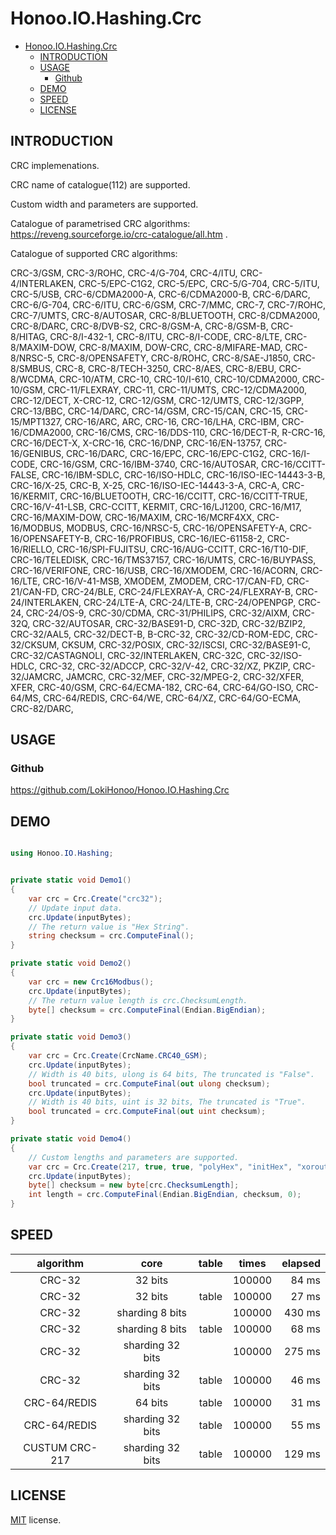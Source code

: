 # Honoo.IO.Hashing.Crc

<!-- @import "[TOC]" {cmd="toc" depthFrom=1 depthTo=6 orderedList=false} -->

<!-- code_chunk_output -->

- [Honoo.IO.Hashing.Crc](#honooiohashingcrc)
  - [INTRODUCTION](#introduction)
  - [USAGE](#usage)
    - [Github](#github)
  - [DEMO](#demo)
  - [SPEED](#speed)
  - [LICENSE](#license)

<!-- /code_chunk_output -->

## INTRODUCTION

CRC implemenations.

CRC name of catalogue(112) are supported.

Custom width and parameters are supported.

Catalogue of parametrised CRC algorithms: <https://reveng.sourceforge.io/crc-catalogue/all.htm> .

Catalogue of supported CRC algorithms:

CRC-3/GSM,
CRC-3/ROHC,
CRC-4/G-704, CRC-4/ITU,
CRC-4/INTERLAKEN,
CRC-5/EPC-C1G2, CRC-5/EPC,
CRC-5/G-704, CRC-5/ITU,
CRC-5/USB,
CRC-6/CDMA2000-A,
CRC-6/CDMA2000-B,
CRC-6/DARC,
CRC-6/G-704, CRC-6/ITU,
CRC-6/GSM,
CRC-7/MMC, CRC-7,
CRC-7/ROHC,
CRC-7/UMTS,
CRC-8/AUTOSAR,
CRC-8/BLUETOOTH,
CRC-8/CDMA2000,
CRC-8/DARC,
CRC-8/DVB-S2,
CRC-8/GSM-A,
CRC-8/GSM-B,
CRC-8/HITAG,
CRC-8/I-432-1, CRC-8/ITU,
CRC-8/I-CODE,
CRC-8/LTE,
CRC-8/MAXIM-DOW, CRC-8/MAXIM, DOW-CRC,
CRC-8/MIFARE-MAD,
CRC-8/NRSC-5,
CRC-8/OPENSAFETY,
CRC-8/ROHC,
CRC-8/SAE-J1850,
CRC-8/SMBUS, CRC-8,
CRC-8/TECH-3250, CRC-8/AES, CRC-8/EBU,
CRC-8/WCDMA,
CRC-10/ATM, CRC-10, CRC-10/I-610,
CRC-10/CDMA2000,
CRC-10/GSM,
CRC-11/FLEXRAY, CRC-11,
CRC-11/UMTS,
CRC-12/CDMA2000,
CRC-12/DECT, X-CRC-12,
CRC-12/GSM,
CRC-12/UMTS, CRC-12/3GPP,
CRC-13/BBC,
CRC-14/DARC,
CRC-14/GSM,
CRC-15/CAN, CRC-15,
CRC-15/MPT1327,
CRC-16/ARC, ARC, CRC-16, CRC-16/LHA, CRC-IBM,
CRC-16/CDMA2000,
CRC-16/CMS,
CRC-16/DDS-110,
CRC-16/DECT-R, R-CRC-16,
CRC-16/DECT-X, X-CRC-16,
CRC-16/DNP,
CRC-16/EN-13757,
CRC-16/GENIBUS, CRC-16/DARC, CRC-16/EPC, CRC-16/EPC-C1G2, CRC-16/I-CODE,
CRC-16/GSM,
CRC-16/IBM-3740, CRC-16/AUTOSAR, CRC-16/CCITT-FALSE,
CRC-16/IBM-SDLC, CRC-16/ISO-HDLC, CRC-16/ISO-IEC-14443-3-B, CRC-16/X-25, CRC-B, X-25,
CRC-16/ISO-IEC-14443-3-A, CRC-A,
CRC-16/KERMIT, CRC-16/BLUETOOTH, CRC-16/CCITT, CRC-16/CCITT-TRUE, CRC-16/V-41-LSB, CRC-CCITT, KERMIT,
CRC-16/LJ1200,
CRC-16/M17,
CRC-16/MAXIM-DOW, CRC-16/MAXIM,
CRC-16/MCRF4XX,
CRC-16/MODBUS, MODBUS,
CRC-16/NRSC-5,
CRC-16/OPENSAFETY-A,
CRC-16/OPENSAFETY-B,
CRC-16/PROFIBUS, CRC-16/IEC-61158-2,
CRC-16/RIELLO,
CRC-16/SPI-FUJITSU, CRC-16/AUG-CCITT,
CRC-16/T10-DIF,
CRC-16/TELEDISK,
CRC-16/TMS37157,
CRC-16/UMTS, CRC-16/BUYPASS, CRC-16/VERIFONE,
CRC-16/USB,
CRC-16/XMODEM, CRC-16/ACORN, CRC-16/LTE, CRC-16/V-41-MSB, XMODEM, ZMODEM,
CRC-17/CAN-FD,
CRC-21/CAN-FD,
CRC-24/BLE,
CRC-24/FLEXRAY-A,
CRC-24/FLEXRAY-B,
CRC-24/INTERLAKEN,
CRC-24/LTE-A,
CRC-24/LTE-B,
CRC-24/OPENPGP, CRC-24,
CRC-24/OS-9,
CRC-30/CDMA,
CRC-31/PHILIPS,
CRC-32/AIXM, CRC-32Q,
CRC-32/AUTOSAR,
CRC-32/BASE91-D, CRC-32D,
CRC-32/BZIP2, CRC-32/AAL5, CRC-32/DECT-B, B-CRC-32,
CRC-32/CD-ROM-EDC,
CRC-32/CKSUM, CKSUM, CRC-32/POSIX,
CRC-32/ISCSI, CRC-32/BASE91-C, CRC-32/CASTAGNOLI, CRC-32/INTERLAKEN, CRC-32C,
CRC-32/ISO-HDLC, CRC-32, CRC-32/ADCCP, CRC-32/V-42, CRC-32/XZ, PKZIP,
CRC-32/JAMCRC, JAMCRC,
CRC-32/MEF,
CRC-32/MPEG-2,
CRC-32/XFER, XFER,
CRC-40/GSM,
CRC-64/ECMA-182, CRC-64,
CRC-64/GO-ISO,
CRC-64/MS,
CRC-64/REDIS,
CRC-64/WE,
CRC-64/XZ, CRC-64/GO-ECMA,
CRC-82/DARC,

## USAGE

### Github

<https://github.com/LokiHonoo/Honoo.IO.Hashing.Crc>

## DEMO

```c#

using Honoo.IO.Hashing;

```

```c#

private static void Demo1()
{
    var crc = Crc.Create("crc32");
    // Update input data.
    crc.Update(inputBytes);
    // The return value is "Hex String".
    string checksum = crc.ComputeFinal();
}

private static void Demo2()
{
    var crc = new Crc16Modbus();
    crc.Update(inputBytes);
    // The return value length is crc.ChecksumLength.
    byte[] checksum = crc.ComputeFinal(Endian.BigEndian);
}

private static void Demo3()
{
    var crc = Crc.Create(CrcName.CRC40_GSM);
    crc.Update(inputBytes);
    // Width is 40 bits, ulong is 64 bits, The truncated is "False".
    bool truncated = crc.ComputeFinal(out ulong checksum);
    crc.Update(inputBytes);
    // Width is 40 bits, uint is 32 bits, The truncated is "True".
    bool truncated = crc.ComputeFinal(out uint checksum);
}

private static void Demo4()
{
    // Custom lengths and parameters are supported.
    var crc = Crc.Create(217, true, true, "polyHex", "initHex", "xoroutHex");
    crc.Update(inputBytes);
    byte[] checksum = new byte[crc.ChecksumLength];
    int length = crc.ComputeFinal(Endian.BigEndian, checksum, 0);
}

```

## SPEED

|algorithm|core|table|times|elapsed|
|:-------:|:--:|:---:|:---:|------:|
|CRC-32|32 bits||100000|84 ms|
|CRC-32|32 bits|table|100000|27 ms|
|CRC-32|sharding 8 bits||100000|430 ms|
|CRC-32|sharding 8 bits|table|100000|68 ms|
|CRC-32|sharding 32 bits||100000|275 ms|
|CRC-32|sharding 32 bits|table|100000|46 ms|
|CRC-64/REDIS|64 bits|table|100000|31 ms|
|CRC-64/REDIS|sharding 32 bits|table|100000|55 ms|
|CUSTUM CRC-217|sharding 32 bits|table|100000|129 ms|

## LICENSE

[MIT](LICENSE) license.
